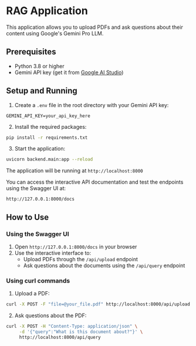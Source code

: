 # RAG Application

This application allows you to upload PDFs and ask questions about their content using Google's Gemini Pro LLM.

## Prerequisites

- Python 3.8 or higher
- Gemini API key (get it from [Google AI Studio](https://makersuite.google.com/app/apikey))

## Setup and Running

1. Create a `.env` file in the root directory with your Gemini API key:
```
GEMINI_API_KEY=your_api_key_here
```

2. Install the required packages:
```bash
pip install -r requirements.txt
```

3. Start the application:
```bash
uvicorn backend.main:app --reload
```

The application will be running at `http://localhost:8000`

You can access the interactive API documentation and test the endpoints using the Swagger UI at:
```
http://127.0.0.1:8000/docs
```

## How to Use

### Using the Swagger UI
1. Open `http://127.0.0.1:8000/docs` in your browser
2. Use the interactive interface to:
   - Upload PDFs through the `/api/upload` endpoint
   - Ask questions about the documents using the `/api/query` endpoint

### Using curl commands
1. Upload a PDF:
```bash
curl -X POST -F "file=@your_file.pdf" http://localhost:8000/api/upload
```

2. Ask questions about the PDF:
```bash
curl -X POST -H "Content-Type: application/json" \
     -d '{"query":"What is this document about?"}' \
     http://localhost:8000/api/query
```
